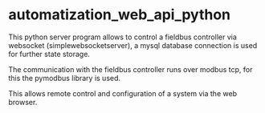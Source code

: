 # automatization_web_api_python

This python server program allows to control a fieldbus controller via websocket (simplewebsocketserver), a mysql database connection is used for further state storage.

The communication with the fieldbus controller runs over modbus tcp, for this the pymodbus library is used.

This allows remote control and configuration of a system via the web browser.

## 

